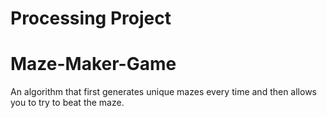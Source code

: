 # Processing Project
# Maze-Maker-Game
An algorithm that first generates unique mazes every time and then allows you to try to beat the maze.
